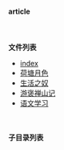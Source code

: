 #### article


<br/><br/>
**文件列表**
- [index](index.html)
- [荷塘月色](荷塘月色.html)
- [生活之奴](生活之奴.html)
- [游褒禅山记](游褒禅山记.html)
- [语文学习](语文学习.html)

<br/><br/>
**子目录列表**
